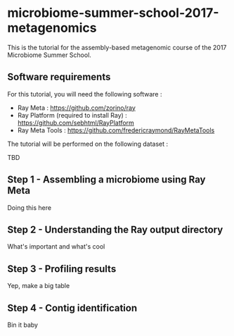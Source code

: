 # microbiome-summer-school-2017-metagenomics

This is the tutorial for the assembly-based metagenomic course of the 2017 Microbiome Summer School.

## Software requirements

For this tutorial, you will need the following software :

* Ray Meta : https://github.com/zorino/ray
* Ray Platform (required to install Ray) : https://github.com/sebhtml/RayPlatform
* Ray Meta Tools : https://github.com/fredericraymond/RayMetaTools

The tutorial will be performed on the following dataset :

TBD


## Step 1 - Assembling a microbiome using Ray Meta

Doing this here

## Step 2 - Understanding the Ray output directory

What's important and what's cool

## Step 3 - Profiling results

Yep, make a big table

## Step 4 - Contig identification

Bin it baby

